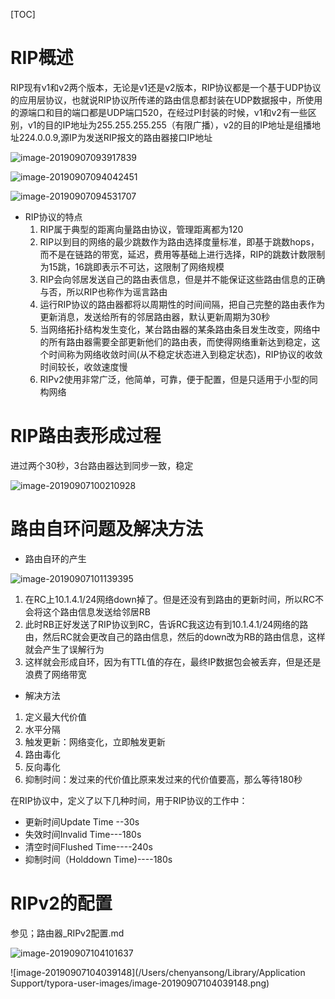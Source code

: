[TOC]

# RIP概述

RIP现有v1和v2两个版本，无论是v1还是v2版本，RIP协议都是一个基于UDP协议的应用层协议，也就说RIP协议所传递的路由信息都封装在UDP数据报中，所使用的源端口和目的端口都是UDP端口520，在经过PI封装的时候，v1和v2有一些区别，v1的目的IP地址为255.255.255.255（有限广播），v2的目的IP地址是组播地址224.0.0.9,源IP为发送RIP报文的路由器接口IP地址

![image-20190907093917839](/Users/chenyansong/Documents/note/images/computeNetwork/image-20190907093917839.png)

![image-20190907094042451](/Users/chenyansong/Documents/note/images/computeNetwork/image-20190907094042451.png)

![image-20190907094531707](/Users/chenyansong/Documents/note/images/computeNetwork/image-20190907094531707.png)

* RIP协议的特点
  1. RIP属于典型的距离向量路由协议，管理距离都为120
  2. RIP以到目的网络的最少跳数作为路由选择度量标准，即基于跳数hops，而不是在链路的带宽，延迟，费用等基础上进行选择，RIP的跳数计数限制为15跳，16跳即表示不可达，这限制了网络规模
  3. RIP会向邻居发送自己的路由表信息，但是并不能保证这些路由信息的正确与否，所以RIP也称作为谣言路由
  4. 运行RIP协议的路由器都将以周期性的时间间隔，把自己完整的路由表作为更新消息，发送给所有的邻居路由器，默认更新周期为30秒
  5. 当网络拓扑结构发生变化，某台路由器的某条路由条目发生改变，网络中的所有路由器需要全部更新他们的路由表，而使得网络重新达到稳定，这个时间称为网络收敛时间(从不稳定状态进入到稳定状态)，RIP协议的收敛时间较长，收敛速度慢
  6. RIPv2使用非常广泛，他简单，可靠，便于配置，但是只适用于小型的同构网络

# RIP路由表形成过程

进过两个30秒，3台路由器达到同步一致，稳定

![image-20190907100210928](/Users/chenyansong/Documents/note/images/computeNetwork/image-20190907100210928.png)

# 路由自环问题及解决方法

* 路由自环的产生

![image-20190907101139395](/Users/chenyansong/Documents/note/images/computeNetwork/image-20190907101139395.png)

1. 在RC上10.1.4.1/24网络down掉了。但是还没有到路由的更新时间，所以RC不会将这个路由信息发送给邻居RB
2. 此时RB正好发送了RIP协议到RC，告诉RC我这边有到10.1.4.1/24网络的路由，然后RC就会更改自己的路由信息，然后的down改为RB的路由信息，这样就会产生了误解行为
3. 这样就会形成自环，因为有TTL值的存在，最终IP数据包会被丢弃，但是还是浪费了网络带宽

* 解决方法

1. 定义最大代价值
2. 水平分隔
3. 触发更新：网络变化，立即触发更新
4. 路由毒化
5. 反向毒化
6. 抑制时间：发过来的代价值比原来发过来的代价值要高，那么等待180秒

在RIP协议中，定义了以下几种时间，用于RIP协议的工作中：

* 更新时间Update Time --30s
* 失效时间Invalid Time---180s
* 清空时间Flushed Time----240s
* 抑制时间（Holddown Time)----180s



# RIPv2的配置

参见；路由器_RIPv2配置.md

![image-20190907104101637](/Users/chenyansong/Documents/note/images/computeNetwork/image-20190907104101637.png)

![image-20190907104039148](/Users/chenyansong/Library/Application Support/typora-user-images/image-20190907104039148.png)